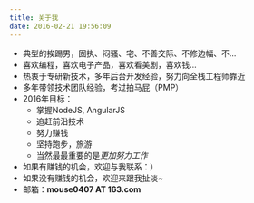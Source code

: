 ```yaml
---
title: 关于我
date: 2016-02-21 19:56:09
---
```

- 典型的挨踢男，固执、闷骚、宅、不善交际、不修边幅、不...
- 喜欢编程，喜欢电子产品，喜欢看美剧，喜欢钱...
- 热衷于专研新技术，多年后台开发经验，努力向全栈工程师靠近
- 多年带领技术团队经验，考过拍马屁（PMP）
- 2016年目标：
    - 掌握NodeJS, AngularJS
    - 追赶前沿技术
    - 努力赚钱
    - 坚持跑步，旅游
    - 当然最最重要的是*更加努力工作*
- 如果有赚钱的机会，欢迎与我联系：）
- 如果没有赚钱的机会，欢迎来跟我扯淡~
- 邮箱：**mouse0407 AT 163.com**



